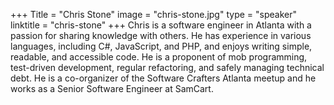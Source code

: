 +++
Title = "Chris Stone"
image = "chris-stone.jpg"
type = "speaker"
linktitle = "chris-stone"
+++
Chris is a software engineer in Atlanta with a passion for sharing knowledge with others. He has experience in various languages, including C#, JavaScript, and PHP, and enjoys writing simple, readable, and accessible code. He is a proponent of mob programming, test-driven development, regular refactoring, and safely managing technical debt. He is a co-organizer of the Software Crafters Atlanta meetup and he works as a Senior Software Engineer at SamCart.
